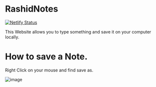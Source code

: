 # RashidNotes
[![Netlify Status](https://api.netlify.com/api/v1/badges/e6faaac4-af82-4bee-aed2-4f75b93945d1/deploy-status)](https://app.netlify.com/sites/cnrashid/deploys)

This Website allows you to type something and save it on your computer locally.

# How to save a Note.
Right Click on your mouse and find save as.

![image](https://github.com/RashidYT/RashidNotes/assets/80108767/6cb106e2-5993-4a8a-88b7-42a3c256a560)
